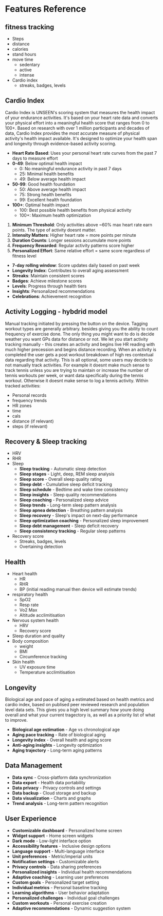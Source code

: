# Features Reference


## fitness tracking
- Steps
- distance
- calories 
- stand hours
- move time
    - sedentary 
    - active
    - intense
- Cardio index
    - streaks, badges, levels 

## Cardio Index
Cardio Index is UNSEEN's  scoring system that measures the health impact of your endurance activities. It's based on your heart rate data and converts your physical effort into a meaningful health score that ranges from 0 to 100+.
Based on research with over 1 million participants and decades of data, Cardio Index provides the most accurate measure of physical activity's health impact available. It's designed to optimize your health span and longevity through evidence-based activity scoring.
- **Heart Rate Based**: Uses your personal heart rate curves from the past 7 days to measure effort
- **0-49**: Below optimal health impact
  - 0: No meaningful endurance activity in past 7 days
  - 25: Minimal health benefits
  - 49: Below average health impact
- **50-99**: Good health foundation
  - 50: Above average health impact
  - 75: Strong health benefits
  - 99: Excellent health foundation
- **100+**: Optimal health impact
  - 100: Best possible health benefits from physical activity
  - 100+: Maximum health optimization
1. **Minimum Threshold**: Only activities above ~60% max heart rate earn points. The type of activity doesnt matter.
2. **Intensity Matters**: Higher heart rate = more points per minute
3. **Duration Counts**: Longer sessions accumulate more points
4. **Frequency Rewarded**: Regular activity patterns score higher
5. **Personalized Effort**: Same relative effort = same score regardless of fitness level
- **7-day rolling window**: Score updates daily based on past week
- **Longevity Index**: Contributes to overall aging assessment
- **Streaks**: Maintain consistent scores
- **Badges**: Achieve milestone scores
- **Levels**: Progress through health tiers
- **Insights**: Personalized recommendations
- **Celebrations**: Achievement recognition


## Activity Logging - hybdrid model
Manual tracking initiated by pressing the button on the device. Tagging workout types are generally arbitrary. besides giving you the ability to count frequency of exercise done. The only thing you might want to do is decide weather you want GPs data for distance or not. We let you start activity tracking manually - this creates an activity and begins live HR reading with much higher precession and begins distance recording. When an activity is completed the user gets a post workout breakdown of high res contextual data regarding that activity. This is all optional, some users may decide to not manually track activities. For example it doesnt make much sense to track tennis unless you are trying to maintain or increase the number of tennis workouts per week, or want data specifically during the tennis workout. Otherwise it doesnt make sense to log a tennis activity.
Within tracked activities:
- Personal records
- frequency trends
- HR zones
- time
- cals 
- distance (if relevant)
- steps (if relevant)

## Recovery & Sleep tracking
- HRV
- RHR
- Sleep
    - **Sleep tracking** - Automatic sleep detection
    - **Sleep stages** - Light, deep, REM sleep analysis
    - **Sleep score** - Overall sleep quality rating
    - **Sleep debt** - Cumulative sleep deficit tracking
    - **Sleep schedule** - Bedtime and wake time consistency
    - **Sleep insights** - Sleep quality recommendations
    - **Sleep coaching** - Personalized sleep advice
    - **Sleep trends** - Long-term sleep pattern analysis
    - **Sleep apnea detection** - Breathing pattern analysis
    - **Sleep recovery** - Sleep's impact on next-day performance
    - **Sleep optimization coaching** - Personalized sleep improvement
    - **Sleep debt management** - Sleep deficit recovery
    - **Sleep consistency tracking** - Regular sleep patterns
- Recovery score
    - Streaks, badges, levels
    - Overtaining detection

## Health
- Heart health 
    - HR
    - RHR
    - BP (initial reading manual then device will estimate trends)
- respiratory health
    - SpO2
    - Resp rate
    - Vo2 Max
    - Altitude acclimitisation
- Nervous system health 
    - HRV
    - Recovery score
- Sleep duration and quality 
- Body composition
    - weight
    - BMI
    - Circumference tracking
- Skin health
    - UV exposure time
    - Temperature acclimitisation

## Longevity 
Biological age and pace of aging a estimated based on health metrics and cardio index, based on publised peer reviewed research and population level data sets. This gives you a high level summary how youre doing overall and what your current tragectory is, as well as a priority list of what to improve.
- **Biological age estimation** - Age vs chronological age
- **Aging pace tracking** - Rate of biological aging
- **Longevity index** - Overall health and aging score
- **Anti-aging insights** - Longevity optimization
- **Aging trajectory** - Long-term aging patterns


## Data Management
- **Data sync** - Cross-platform data synchronization
- **Data export** - Health data portability
- **Data privacy** - Privacy controls and settings
- **Data backup** - Cloud storage and backup
- **Data visualization** - Charts and graphs
- **Trend analysis** - Long-term pattern recognition


## User Experience
- **Customizable dashboard** - Personalized home screen
- **Widget support** - Home screen widgets
- **Dark mode** - Low-light interface option
- **Accessibility features** - Inclusive design options
- **Language support** - Multi-language interface
- **Unit preferences** - Metric/imperial units
- **Notification settings** - Customizable alerts
- **Privacy controls** - Data sharing preferences
- **Personalized insights** - Individual health recommendations
- **Adaptive coaching** - Learning user preferences
- **Custom goals** - Personalized target setting
- **Individual metrics** - Personal baseline tracking
- **Learning algorithms** - User behavior adaptation
- **Personalized challenges** - Individual goal challenges
- **Custom workouts** - Personal exercise creation
- **Adaptive recommendations** - Dynamic suggestion system